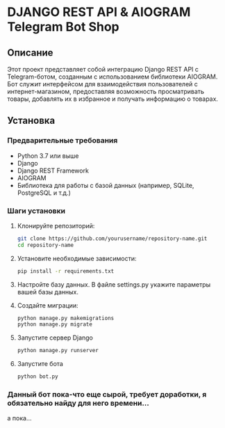 # DJANGO REST API & AIOGRAM Telegram Bot Shop

## Описание

Этот проект представляет собой интеграцию Django REST API с Telegram-ботом, созданным с использованием библиотеки AIOGRAM. Бот служит интерфейсом для взаимодействия пользователей с интернет-магазином, предоставляя возможность просматривать товары, добавлять их в избранное и получать информацию о товарах.

## Установка

### Предварительные требования

- Python 3.7 или выше
- Django
- Django REST Framework
- AIOGRAM
- Библиотека для работы с базой данных (например, SQLite, PostgreSQL и т.д.)

### Шаги установки

1. Клонируйте репозиторий:
   ```bash
   git clone https://github.com/yourusername/repository-name.git
   cd repository-name


2. Установите необходимые зависимости:
    ```bash
    pip install -r requirements.txt

3. Настройте базу данных. В файле settings.py укажите параметры вашей базы данных.

4. Создайте миграции:
    ```bash
    python manage.py makemigrations
    python manage.py migrate

5. Запустите сервер Django
    ```bash
    python manage.py runserver

6. Запустите бота
    ```bash
    python bot.py

### Данный бот пока-что еще сырой, требует доработки, я обязательно найду для него времени...
а пока...

